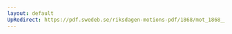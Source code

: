 ```yaml
---
layout: default
UpRedirect: https://pdf.swedeb.se/riksdagen-motions-pdf/1868/mot_1868__ak__00145/mot_1868__ak__00145_001.pdf
---
```

